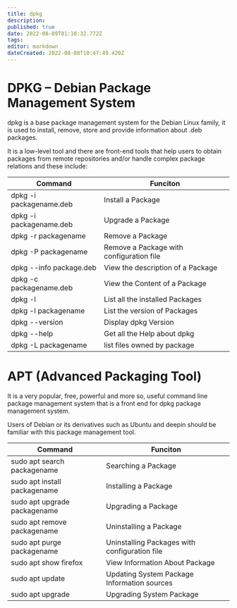 ```yaml
---
title: dpkg
description: 
published: true
date: 2022-08-09T01:10:32.772Z
tags: 
editor: markdown
dateCreated: 2022-08-08T10:47:49.420Z
---
```


# DPKG – Debian Package Management System

dpkg is a base package management system for the Debian Linux family, it is used to install, remove, store and provide information about .deb packages.

It is a low-level tool and there are front-end tools that help users to obtain packages from remote repositories and/or handle complex package relations and these include:

| Command | Funciton |
| - | - |
dpkg -i packagename.deb	| Install a Package
dpkg -i packagename.deb	| Upgrade a Package
dpkg -r packagename	| Remove a Package
dpkg -P packagename	| Remove a Package with configuration file
dpkg --info package.deb	| View the description of a Package
dpkg -c packagename.deb	| View the Content of a Package
dpkg -l 			| List all the installed Packages
dpkg -l packagename	| List the version of Packages
dpkg --version | Display dpkg Version
dpkg --help	| Get all the Help about dpkg
dpkg -L packagename | list files owned by package

# APT (Advanced Packaging Tool)

It is a very popular, free, powerful and more so, useful command line package management system that is a front end for dpkg package management system.

Users of Debian or its derivatives such as Ubuntu and deepin should be familiar with this package management tool.

| Command | Funciton |
| - | - |
| sudo apt search packagename | Searching a Package |
| sudo apt install packagename | Installing a Package |
| sudo apt upgrade packagename |	Upgrading a Package |
| sudo apt remove packagename| Uninstalling a Package |
| sudo apt purge packagename | Uninstalling Packages with configuration file |
| sudo apt show firefox | View Information About Package |
| sudo apt update	| Updating System Package Information sources |
| sudo apt upgrade	| Upgrading System Package  |




